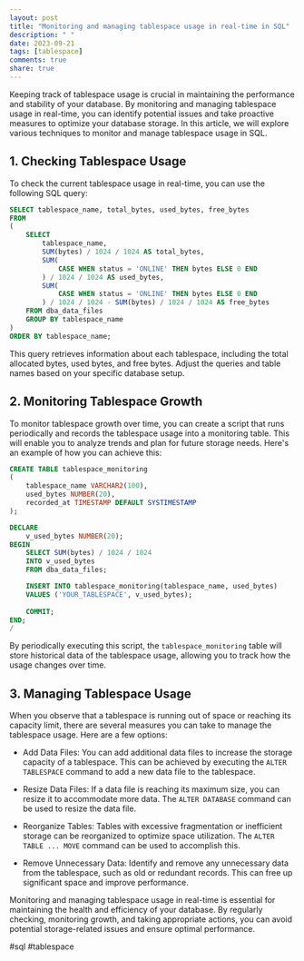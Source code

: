 ```yaml
---
layout: post
title: "Monitoring and managing tablespace usage in real-time in SQL"
description: " "
date: 2023-09-21
tags: [tablespace]
comments: true
share: true
---
```


Keeping track of tablespace usage is crucial in maintaining the performance and stability of your database. By monitoring and managing tablespace usage in real-time, you can identify potential issues and take proactive measures to optimize your database storage. In this article, we will explore various techniques to monitor and manage tablespace usage in SQL.

## 1. Checking Tablespace Usage

To check the current tablespace usage in real-time, you can use the following SQL query:

```sql
SELECT tablespace_name, total_bytes, used_bytes, free_bytes
FROM
(
    SELECT
        tablespace_name,
        SUM(bytes) / 1024 / 1024 AS total_bytes,
        SUM(
            CASE WHEN status = 'ONLINE' THEN bytes ELSE 0 END
        ) / 1024 / 1024 AS used_bytes,
        SUM(
            CASE WHEN status = 'ONLINE' THEN bytes ELSE 0 END
        ) / 1024 / 1024 - SUM(bytes) / 1024 / 1024 AS free_bytes
    FROM dba_data_files
    GROUP BY tablespace_name
)
ORDER BY tablespace_name;
```

This query retrieves information about each tablespace, including the total allocated bytes, used bytes, and free bytes. Adjust the queries and table names based on your specific database setup.

## 2. Monitoring Tablespace Growth

To monitor tablespace growth over time, you can create a script that runs periodically and records the tablespace usage into a monitoring table. This will enable you to analyze trends and plan for future storage needs. Here's an example of how you can achieve this:

```sql
CREATE TABLE tablespace_monitoring
(
    tablespace_name VARCHAR2(100),
    used_bytes NUMBER(20),
    recorded_at TIMESTAMP DEFAULT SYSTIMESTAMP
);

DECLARE
    v_used_bytes NUMBER(20);
BEGIN
    SELECT SUM(bytes) / 1024 / 1024
    INTO v_used_bytes
    FROM dba_data_files;

    INSERT INTO tablespace_monitoring(tablespace_name, used_bytes)
    VALUES ('YOUR_TABLESPACE', v_used_bytes);
    
    COMMIT;
END;
/
```

By periodically executing this script, the `tablespace_monitoring` table will store historical data of the tablespace usage, allowing you to track how the usage changes over time.

## 3. Managing Tablespace Usage

When you observe that a tablespace is running out of space or reaching its capacity limit, there are several measures you can take to manage the tablespace usage. Here are a few options:

- Add Data Files: You can add additional data files to increase the storage capacity of a tablespace. This can be achieved by executing the `ALTER TABLESPACE` command to add a new data file to the tablespace.

- Resize Data Files: If a data file is reaching its maximum size, you can resize it to accommodate more data. The `ALTER DATABASE` command can be used to resize the data file.

- Reorganize Tables: Tables with excessive fragmentation or inefficient storage can be reorganized to optimize space utilization. The `ALTER TABLE ... MOVE` command can be used to accomplish this.

- Remove Unnecessary Data: Identify and remove any unnecessary data from the tablespace, such as old or redundant records. This can free up significant space and improve performance.

Monitoring and managing tablespace usage in real-time is essential for maintaining the health and efficiency of your database. By regularly checking, monitoring growth, and taking appropriate actions, you can avoid potential storage-related issues and ensure optimal performance.

#sql #tablespace